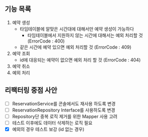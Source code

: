 ## 기능 목록

1. 예약 생성
   - 타임테이블에 알맞은 시간대에 대해서만 예약 생성이 가능하다 
     - 타임테이블에서 지원하지 않는 시간에 대해서는 예외 처리할 것 (ErrorCode : 400)
   - 같은 시간에 예약 있으면 예외 처리할 것 (ErrorCode : 409)
2. 예약 조회
   - id에 대응되는 예약이 없으면 예외 처리 할 것 (ErrorCode : 404)
3. 예약 취소
4. 예외 처리

## 리팩터링 중점 사안
- [ ] ReservationService를 콘솔에서도 재사용 하도록 변경
- [ ] ReservationRepository Interface를 사용하도록 변경
- [ ] Repository단 중복 로직 제거를 위한 Mapper 사용 고려
- [ ] 테스트 이후에도 데이터 삭제하는 로직 필요
- [x] 예외의 경우 테스트 보강 (id 없는 경우)
